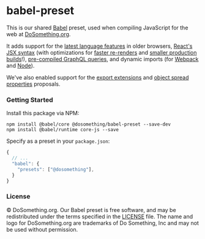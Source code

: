 # babel-preset

This is our shared [Babel](http://babeljs.io) preset, used when compiling JavaScript for the web at [DoSomething.org](https://www.dosomething.org/).

It adds support for the [latest language features](https://babeljs.io/docs/en/babel-preset-env) in older browsers, [React's JSX syntax](https://babeljs.io/docs/en/babel-preset-react) (with optimizations for [faster re-renders](https://babeljs.io/docs/en/babel-plugin-transform-react-constant-elements) and [smaller production builds](https://github.com/oliviertassinari/babel-plugin-transform-react-remove-prop-types)!), [pre-compiled GraphQL queries](https://www.apollographql.com/docs/react/recipes/babel#using-babel-plugin-graphql-tag), and dynamic imports (for [Webpack](https://babeljs.io/docs/en/babel-plugin-syntax-dynamic-import) and [Node](https://github.com/airbnb/babel-plugin-dynamic-import-node)).

We've also enabled support for the [export extensions](https://github.com/babel/babel/tree/master/packages/babel-plugin-transform-export-extensions) and [object spread properties](https://github.com/babel/babel/tree/master/packages/babel-plugin-transform-object-rest-spread) proposals.

### Getting Started
Install this package via NPM: 

```
npm install @babel/core @dosomething/babel-preset --save-dev
npm install @babel/runtime core-js --save
```

Specify as a preset in your `package.json`:

```js
{
  // ...
  "babel": {
    "presets": ["@dosomething"],
  }
}
```

### License
&copy; DoSomething.org. Our Babel preset is free software, and may be redistributed under the
terms specified in the [LICENSE](https://github.com/DoSomething/babel-preset/blob/master/LICENSE) file. The
name and logo for DoSomething.org are trademarks of Do Something, Inc and may not be used without permission.
